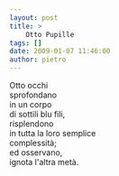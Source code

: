 ```yaml
---
layout: post
title: >
    Otto Pupille
tags: []
date: 2009-01-07 11:46:00
author: pietro
---
```

Otto occhi<br/>sprofondano<br/>in un corpo<br/>di sottili blu fili,<br/>risplendono<br/>in tutta la loro semplice<br/>complessità;<br/>ed osservano,<br/>ignota l'altra metà.
